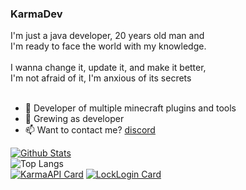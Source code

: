 ### KarmaDev

I'm just a java developer, 20 years old man and<br>
I'm ready to face the world with my knowledge.<br>
<br>
I wanna change it, update it, and make it better,<br>
I'm not afraid of it, I'm anxious of its secrets<br>
<br>
- 🔭 Developer of multiple minecraft plugins and tools
- 🌱 Grewing as developer
- 📫 Want to contact me? [discord](https://discord.gg/2nVs5gcf)

[![Github Stats](https://github-readme-stats.vercel.app/api?username=karmadeb&count_private=true&show_icons=true&include_all_commits=true&theme=dracula)](https://github.com/KarmaDeb)
<br>
![Top Langs](https://github-readme-stats.vercel.app/api/top-langs/?username=KarmaDeb)
<br>
[![KarmaAPI Card](https://github-readme-stats.vercel.app/api/pin/?username=karmadeb&repo=karmaapi)](https://github.com/karmaconfigs/karmaapi)
[![LockLogin Card](https://github-readme-stats.vercel.app/api/pin/?username=karmadeb&repo=LockLoginReborn)](https://github.com/karmaconfigs/lockloginreborn)
<!-- 
![GitHub streak stats](https://github-readme-streak-stats.herokuapp.com/?user=KarmaDeb) 
-->
